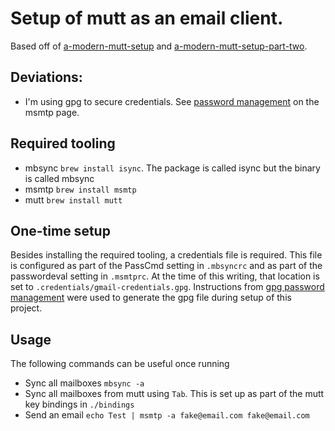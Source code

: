 # Setup of mutt as an email client.
Based off of [a-modern-mutt-setup](https://webgefrickel.de/blog/a-modern-mutt-setup) and [a-modern-mutt-setup-part-two](https://webgefrickel.de/blog/a-modern-mutt-setup-part-two).

## Deviations:
- I'm using gpg to secure credentials. See [password management](https://wiki.archlinux.org/index.php/msmtp#Password_management) on the msmtp page.

## Required tooling
- mbsync `brew install isync`. The package is called isync but the binary is called mbsync
- msmtp `brew install msmtp`
- mutt `brew install mutt`

## One-time setup
Besides installing the required tooling, a credentials file is required. This file is configured as part of the PassCmd setting in `.mbsyncrc` and as part of the passwordeval setting in `.msmtprc`. At the time of this writing, that location is set to `.credentials/gmail-credentials.gpg`.
Instructions from [gpg password management](https://wiki.archlinux.org/index.php/msmtp#Password_management) were used to generate the gpg file during setup of this project.

## Usage
The following commands can be useful once running
- Sync all mailboxes `mbsync -a`
- Sync all mailboxes from mutt using `Tab`. This is set up as part of the mutt key bindings in `./bindings`
- Send an email `echo Test | msmtp -a fake@email.com fake@email.com`
